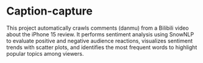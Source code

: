 # Caption-capture
This project automatically crawls comments (danmu) from a Bilibili video about the iPhone 15 review. It performs sentiment analysis using SnowNLP to evaluate positive and negative audience reactions, visualizes sentiment trends with scatter plots, and identifies the most frequent words to highlight popular topics among viewers.
